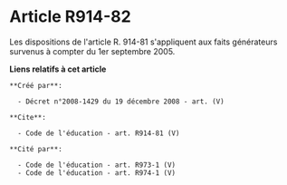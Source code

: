 # Article R914-82

Les dispositions de l'article R. 914-81 s'appliquent aux faits générateurs survenus à compter du 1er septembre 2005.

**Liens relatifs à cet article**

	**Créé par**:

	  - Décret n°2008-1429 du 19 décembre 2008 - art. (V)

	**Cite**:

	  - Code de l'éducation - art. R914-81 (V)

	**Cité par**:

	  - Code de l'éducation - art. R973-1 (V)
	  - Code de l'éducation - art. R974-1 (V)
